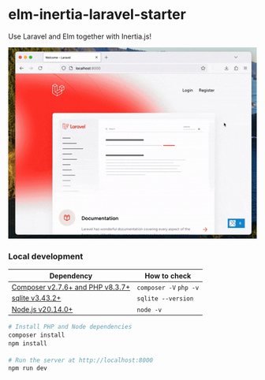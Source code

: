 # elm-inertia-laravel-starter

Use Laravel and Elm together with Inertia.js!

![A walkthrough of our Elm + Laravel app](./elm-laravel-starter-demo.gif)

### Local development

Dependency | How to check
--- | ---
[Composer v2.7.6+ and PHP v8.3.7+](https://herd.laravel.com/) | `composer -V` `php -v`
[sqlite v3.43.2+](https://sqlite.org/) | `sqlite --version`
[Node.js v20.14.0+](https://nodejs.org/) | `node -v`

```sh
# Install PHP and Node dependencies
composer install
npm install

# Run the server at http://localhost:8000
npm run dev
```
